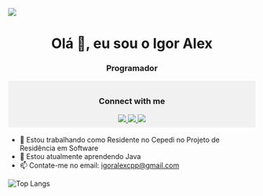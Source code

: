 <div>
    <img src="https://media1.giphy.com/media/v1.Y2lkPTc5MGI3NjExNG5kYmlyMnN0YzJ5YmcxOTVjMnI4MXVhMTFrc3cxcnk0enBpbWtpdSZlcD12MV9pbnRlcm5hbF9naWZfYnlfaWQmY3Q9Zw/z6d9wFmrDf30MiH8Vx/giphy.gif">
</div>

<div align="center">
    <h1>Olá 👋, eu sou  o Igor Alex</h1>
    <h3>Programador</h3>
</div>
<div style="margin-bottom:1rem; background-color: #f1f1f1; padding: .5rem; text-align: center;">
    <h3>Connect with me</h3>
    <a href="https://www.linkedin.com/in/igor-alex/">
        <img src="https://img.shields.io/badge/LinkedIn-0077B5?style=for-the-badge&logo=linkedin&logoColor=white">
    </a>
    <a href="https://www.instagram.com/igor_alex68/">
        <img src="https://img.shields.io/badge/Instagram-E4405F?style=for-the-badge&logo=instagram&logoColor=white">
    </a>
    <a href="mailto:igoralexcpp@gmail.com">
        <img src="https://img.shields.io/badge/Gmail-D14836?style=for-the-badge&logo=gmail&logoColor=white">
    </a>
</div>

- 🔭 Estou trabalhando como Residente no Cepedi no Projeto de Residência em Software
- 🌱 Estou atualmente aprendendo Java 
- 📫 Contate-me no email: igoralexcpp@gmail.com

![Top Langs](https://github-readme-stats.vercel.app/api/top-langs/?username=kronossss&hide_progress=false)

